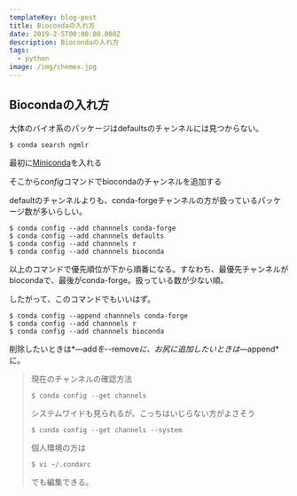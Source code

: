 ```yaml
---
templateKey: blog-post
title: Biocondaの入れ方
date: 2019-2-5T00:00:00.000Z
description: Biocondaの入れ方
tags:
  - python
image: /img/chemex.jpg
---
```


## Biocondaの入れ方

大体のバイオ系のパッケージはdefaultsのチャンネルには見つからない。

```shell
$ conda search ngmlr
```

最初に[Miniconda](https://conda.io/en/latest/miniconda.html)を入れる

そこから*config*コマンドでbiocondaのチャンネルを追加する

defaultのチャンネルよりも、conda-forgeチャンネルの方が扱っているパッケージ数が多いらしい。

```shell
$ conda config --add channnels conda-forge
$ conda config --add channnels defaults
$ conda config --add channnels r
$ conda config --add channnels bioconda
```

以上のコマンドで優先順位が下から順番になる。すなわち、最優先チャンネルがbiocondaで、最後がconda-forge。扱っている数が少ない順。

したがって、このコマンドでもいいはず。

```shell
$ conda config --append channnels conda-forge
$ conda config --add channnels r
$ conda config --add channnels bioconda
```

削除したいときは*—add*を*--remove*に、お尻に追加したいときは*—append*に。

> 現在のチャンネルの確認方法
>
> ```shell
> $ conda config --get channels
> ```
>
> システムワイドも見られるが、こっちはいじらない方がよさそう
>
> ```shell
> $ conda config --get channels --system
> ```
>
> 個人環境の方は
>
> ```shell
> $ vi ~/.condarc
> ```
>
> でも編集できる。